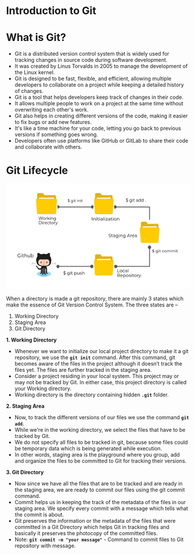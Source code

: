 # Introduction to Git

# What is Git?

- Git is a distributed version control system that is widely used for tracking changes in source code during software development.
- It was created by Linus Torvalds in 2005 to manage the development of the Linux kernel.
- Git is designed to be fast, flexible, and efficient, allowing multiple developers to collaborate on a project while keeping a detailed history of changes.
- Git is a tool that helps developers keep track of changes in their code. 
- It allows multiple people to work on a project at the same time without overwriting each other's work.
- Git also helps in creating different versions of the code, making it easier to fix bugs or add new features.
- It's like a time machine for your code, letting you go back to previous versions if something goes wrong.
- Developers often use platforms like GitHub or GitLab to share their code and collaborate with others.


# Git Lifecycle

![git-lc](https://github.com/gul-ahmed/devops/blob/d0d58a9ba7ba551ebb81789cf733cd32b1ef75d7/images/git-life-cycle.jpg)

When a directory is made a git repository, there are mainly 3 states which make the essence of Git Version Control System. The three states are – 

1. Working Directory
2. Staging Area
3. Git Directory

**1. Working Directory**

- Whenever we want to initialize our local project directory to make it a git repository, we use the **`git init`** command. After this command, git becomes aware of the files in the project although it doesn’t track the files yet. The files are further tracked in the staging area.
- Consider a project residing in your local system. This project may or may not be tracked by Git. In either case, this project directory is called your Working directory.
- Working directory is the directory containing hidden **`.git`** folder.

**2. Staging Area**

- Now, to track the different versions of our files we use the command **`git add`**. 
- While we're in the working directory, we select the files that have to be tracked by Git.
- We do not specify all files to be tracked in git, because some files could be temporary data which is being generated while execution.
- In other words, staging area is the playground where you group, add and organize the files to be committed to Git for tracking their versions.


**3. Git Directory**

- Now since we have all the files that are to be tracked and are ready in the staging area, we are ready to commit our files using the git commit command.
- Commit helps us in keeping the track of the metadata of the files in our staging area. We specify every commit with a message which tells what the commit is about.
- Git preserves the information or the metadata of the files that were committed in a Git Directory which helps Git in tracking files and basically it preserves the photocopy of the committed files.
- Note: **`git commit -m "your message"`** - Command to commit files to Git repository with message.


